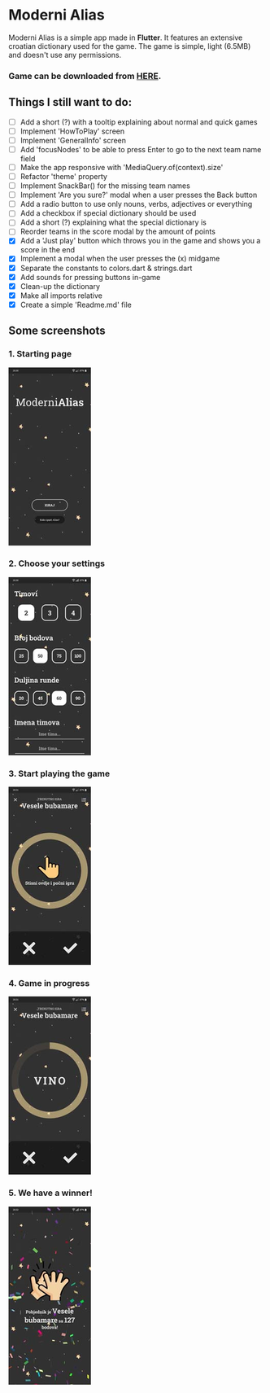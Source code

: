 # Moderni Alias

Moderni Alias is a simple app made in **Flutter**.
It features an extensive croatian dictionary used for the game.
The game is simple, light (6.5MB) and doesn't use any permissions.

### Game can be downloaded from [HERE](https://github.com/jokilic/moderni_alias/raw/master/moderni_alias.apk).

## Things I still want to do:

- [ ] Add a short (?) with a tooltip explaining about normal and quick games
- [ ] Implement 'HowToPlay' screen
- [ ] Implement 'GeneralInfo' screen
- [ ] Add 'focusNodes' to be able to press Enter to go to the next team name field
- [ ] Make the app responsive with 'MediaQuery.of(context).size'
- [ ] Refactor 'theme' property
- [ ] Implement SnackBar() for the missing team names
- [ ] Implement 'Are you sure?' modal when a user presses the Back button
- [ ] Add a radio button to use only nouns, verbs, adjectives or everything
- [ ] Add a checkbox if special dictionary should be used
- [ ] Add a short (?) explaining what the special dictionary is
- [ ] Reorder teams in the score modal by the amount of points
- [x] Add a 'Just play' button which throws you in the game and shows you a score in the end
- [x] Implement a modal when the user presses the (x) midgame
- [x] Separate the constants to colors.dart & strings.dart
- [x] Add sounds for pressing buttons in-game
- [x] Clean-up the dictionary
- [x] Make all imports relative
- [x] Create a simple 'Readme.md' file

## Some screenshots

### 1. Starting page

![Home page](https://raw.githubusercontent.com/jokilic/moderni_alias/master/screenshots/1home_page.jpg)

### 2. Choose your settings

![Screenshot of the app](https://raw.githubusercontent.com/jokilic/moderni_alias/master/screenshots/2start_game.jpg)

### 3. Start playing the game

![Screenshot of the app](https://raw.githubusercontent.com/jokilic/moderni_alias/master/screenshots/3playing_game1.jpg)

### 4. Game in progress

![Screenshot of the app](https://raw.githubusercontent.com/jokilic/moderni_alias/master/screenshots/4playing_game2.jpg)

### 5. We have a winner!

![Screenshot of the app](https://raw.githubusercontent.com/jokilic/moderni_alias/master/screenshots/5game_finished.jpg)
